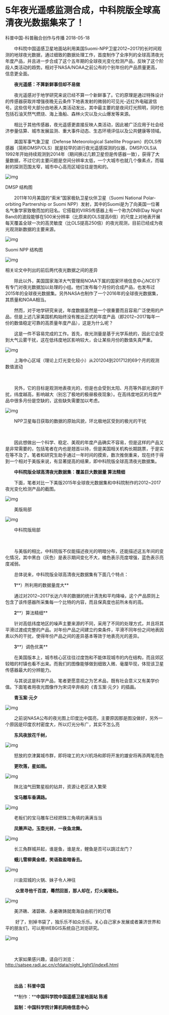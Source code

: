 # 5年夜光遥感监测合成，中科院版全球高清夜光数据集来了！

科普中国-科普融合创作与传播 2018-05-18

　　中科院中国遥感卫星地面站利用美国Suomi-NPP卫星2012~2017的长时间观测的地球夜光数据，通过细致的数据处理工作，首度制作了全序列的全球高清夜光年度产品，并且进一步合成了这个五年期的全球夜光变化检测产品，反映了这个阶段人类活动的趋势。相对于NASA/NOAA之前公布的个别年份的产品质量更高，信息更全面。

　　**夜光遥感：不算新鲜事但却不易做**

　　夜光遥感对于地学研究来说已经不算一个新鲜事了。它的原理是通过特殊设计的传感器获取并增强夜晚无云条件下地表发射的微弱的可见光-近红外电磁波信号。这些信号大部分由地表人类活动发出，其中最主要的是夜间灯光照明，同时也包括石油天然气燃烧、海上渔船、森林火灾以及火山爆发等来源。

　　相比于其他传感器，夜光遥感更直接反映人类活动，因此被广泛应用于社会经济参量估算、城市发展监测、重大事件动态、生态环境评估以及公共健康等领域。

　　美国军事气象卫星（Defense Meteorological Satellite Program）的OLS传感器（简称DMSP/OLS）就是较早的进行夜光遥感探测的仪器，DMSP/OLS从1992年开始持续观测到2014年（期间换过几颗卫星但是传感器一致），获得了大量数据，不过它的主要问题是空间分辨率太低，一个大城市也就几个像素点，而辐射的探测范围太窄，城市中心高亮区域往往是饱和的。 

![img](http://www.kepuchina.cn/wiki/yzts/201805/W020180518365012116933.png)

DMSP 结构图

　　2011年10月美国的“索米”国家极轨卫星伙伴卫星（Suomi National Polar-orbiting Partnership or Suomi NPP）发射，其中的Suomi是为了向美国一位著名气象学家致敬而加的冠名。它搭载的VIIRS传感器上有一个称为DNB(Day Night Band)的波段能够在500米分辨率（比原来的OLS提高6倍）的尺度上对地表开展每天覆盖全球一次的高灵敏度（比OLS提高250倍）的夜光观测，目前已经成为夜光观测新数据的主要来源。

![img](http://www.kepuchina.cn/wiki/yzts/201805/W020180518365012121049.jpg)

Suomi NPP 结构图

![img](http://www.kepuchina.cn/wiki/yzts/201805/W020180518365012125227.jpg)

相关论文中列出的前后两代夜光数据之间的差异　　 



　　除此以外，美国国家海洋大气管理局NOAA下属的国家环境信息中心NCEI下有专门对夜光数据加以处理的小组。他们发布每个月份的合成产品，也发布过2015年的全球夜光数据集。另外NASA也制作了一个2016年的全球夜光数据集，其质量和NOAA相当。

　　然而，对于地学研究来说，年度数据虽然是一个很重要而且容易广泛使用的产品，但是上述几家美国机构始终没有推出正式的年度产品（即2012~2017每年一份的数值稳定可靠的高质量年度产品），这是为什么呢？

　　这是一件不容易完成的工作。首先，夜光测量是基于光学系统的，因此它会受到大气云雾干扰，这在低纬度地区影响较大，会让某些月份的数值失真严重。

![img](http://www.kepuchina.cn/wiki/yzts/201805/W020180518365012133070.png)

　　上海中心区域（理论上灯光变化较小）从201204到201712的69个月的观测数值波动　

　 

　　另外，它的目标是观测地表夜光的，但是也会受到太阳、月亮等外部光源的干扰，纬度越高，影响越大（别忘了极地的极昼极夜现象）。在高纬度地区的月度产品中很多月份是空缺的，这些缺失需要加以考虑。

![img](http://www.kepuchina.cn/wiki/yzts/201805/W020180518365012137038.jpg)

　　NPP卫星每日获取的数据的原始风貌，环北极地区受到的极光的干扰　

　 

　　因此想做出一个科学、稳定、美观的年度产品确实不容易，但是这样的产品又是非常需要的，包括笔者在内也是翘首以待，但是美国相关机构长期跳票，于是实在等不及了。笔者和研究生助手通过一年时间的摸索，数次推倒重来，现在终于得到一个相对于美版来说，有显著提高的结果，即中科院版全球高清夜光数据集。　 

　　**中科院版全球高清夜光数据集：覆盖巨大数据量 算法精细**

　　下面，笔者对比一下美版2015年全球夜光数据集和中科院制作的2012~2017夜光变化检测产品的截图。　　 

![img](http://www.kepuchina.cn/wiki/yzts/201805/W020180518365012134764.jpg)

　　美版局部

![img](http://www.kepuchina.cn/wiki/yzts/201805/W020180518365012148009.png)

　　中科院版局部

　　 

　　与美版的相比，中科院版不仅能描述夜光的明暗分布，还能描述这五年间的变化情况，其中黑白（灰色）是表示期间变化不大，橘色表示亮度增强，蓝色表示亮度减弱。

　　总体说来，中科院版全球高清夜光数据集有下面几个特点：

　　**1****）所利用的数据量庞大**

　　通过对2012~2017长达六年的数据的统计清洗和平均降噪，这个产品原则上包含了该传感器所采集每一个比特的内容，而且保真度也前所未有的高。

　　**2****）算法精细**

　　针对高低纬度地区的噪声主要来源的不同，采用了不同的处理方式，并且将其平滑过渡成完整的产品。对年份产品之间建立约束条件，平滑不同年份之间地表因素以外的干扰，使得年份产品之间的差异基本等效于地表亮光的差异。

　　**3****）调色优美**

　　在美国版本上，城市核心区往往过度饱和不能体现城市的内在结构，而且郊区较暗的村镇也看不出来。而我们的图像能够做到细致入微、毫厘毕现，体现该卫星传感器最大的分辨能力。

　　与其说这是科学产品，笔者更愿意视之为艺术品，既有社会意义又有美学价值。下面笔者用夜光图像作为宋词辛弃疾的《青玉案·元夕》的插画。 

　　**青玉案·元夕**

![img](http://www.kepuchina.cn/wiki/yzts/201805/W020180518365012150394.jpg)

　　之前说NASA公布的夜光图上印度比中国亮，主要原因那是图没做好，另外一个原因是印度农村密度大，所以灯光分布广，其实不怎么亮 

　　**东风夜放花千树，**

![img](http://www.kepuchina.cn/wiki/yzts/201805/W020180518365012152106.jpg)

　　怒放的京津冀城市群，即将竣工的大兴机场和即将开发的雄安将再添两笔亮色 

　　**更吹落，星如雨。**

![img](http://www.kepuchina.cn/wiki/yzts/201805/W020180518365012165053.jpg)

　　陕北油气田繁星般的钻井，资源让老区进入繁荣 　 

　　**宝马雕车香满路。**

![img](http://www.kepuchina.cn/wiki/yzts/201805/W020180518365012166819.jpg)

　　老板们的宝马雕车已经把珠三角填的满满当当 　 

　　**凤箫声动，玉壶光转，一夜鱼龙舞。**

![img](http://www.kepuchina.cn/wiki/yzts/201805/W020180518365012172625.jpg)

　　长三角群城并起，谁是鱼，谁是龙，鲤鱼是否可以跳过龙门？　　 

　　**蛾儿雪柳黄金缕，笑语盈盈暗香去。**

![img](http://www.kepuchina.cn/wiki/yzts/201805/W020180518365012172772.jpg)

　　川渝双城的火锅、妹子令人神往

　 　**众里寻他千百度，蓦然回首，那人却在，灯火阑珊处。**

![img](http://www.kepuchina.cn/wiki/yzts/201805/W020180518365012180213.jpg)

　　美济礁、渚碧礁、永暑礁铸就南海自由航行的灯塔



　　 好了，别掉书袋了，独乐乐不如众乐乐。关心自己家乡发展或者兼济世界和平的朋友们，可以用WEBGIS系统自己浏览研究。　　

![img](http://www.kepuchina.cn/wiki/yzts/201805/W020180518365012180911.jpg)

　　 

　　大家如果感兴趣，请自行浏览：http://satsee.radi.ac.cn/cfdata/night_light1/index6.html

　　


　　**出品：科普中国** 

　　**制作：****中国科学院中国遥感卫星地面站 陈甫** 

　　**监制：中国科学院计算机网络信息中心** 